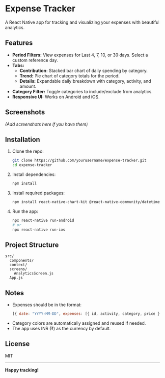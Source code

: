 # Expense Tracker

A React Native app for tracking and visualizing your expenses with beautiful analytics.

## Features

- **Period Filters:** View expenses for Last 4, 7, 10, or 30 days. Select a custom reference day.
- **Tabs:**
  - **Contribution:** Stacked bar chart of daily spending by category.
  - **Trend:** Pie chart of category totals for the period.
  - **Details:** Expandable daily breakdown with category, activity, and amount.
- **Category Filter:** Toggle categories to include/exclude from analytics.
- **Responsive UI:** Works on Android and iOS.

## Screenshots

_(Add screenshots here if you have them)_

## Installation

1. Clone the repo:

   ```sh
   git clone https://github.com/yourusername/expense-tracker.git
   cd expense-tracker
   ```

2. Install dependencies:

   ```sh
   npm install
   ```

3. Install required packages:

   ```sh
   npm install react-native-chart-kit @react-native-community/datetimepicker @expo/vector-icons
   ```

4. Run the app:
   ```sh
   npx react-native run-android
   # or
   npx react-native run-ios
   ```

## Project Structure

```
src/
  components/
  context/
  screens/
    AnalyticsScreen.js
  App.js
```

## Notes

- Expenses should be in the format:
  ```js
  [{ date: "YYYY-MM-DD", expenses: [{ id, activity, category, price }] }];
  ```
- Category colors are automatically assigned and reused if needed.
- The app uses INR (₹) as the currency by default.

## License

MIT

---

**Happy tracking!**
